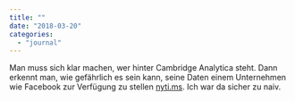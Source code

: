 ```yaml
---
title: ""
date: "2018-03-20"
categories: 
  - "journal"
---
```


Man muss sich klar machen, wer hinter Cambridge Analytica steht. Dann erkennt man, wie gefährlich es sein kann, seine Daten einem Unternehmen wie Facebook zur Verfügung zu stellen [nyti.ms](https://nyti.ms/2u6bNVE). Ich war da sicher zu naiv.
